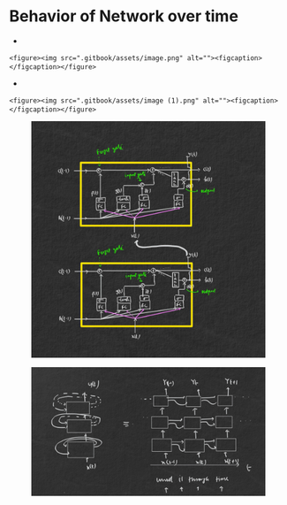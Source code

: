 # Behavior of Network over time



*

    <figure><img src=".gitbook/assets/image.png" alt=""><figcaption></figcaption></figure>
*

    <figure><img src=".gitbook/assets/image (1).png" alt=""><figcaption></figcaption></figure>

<figure><img src=".gitbook/assets/image (2).png" alt=""><figcaption></figcaption></figure>

<figure><img src=".gitbook/assets/image (3).png" alt=""><figcaption></figcaption></figure>
